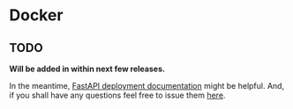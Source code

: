 # Docker

## TODO

**Will be added in within next few releases.**

In the meantime, [FastAPI deployment documentation](https://fastapi.tiangolo.com/deployment/) might be helpful. 
And, if you shall have any questions feel free to issue them [here](https://github.com/rszamszur/fastapi-mvc/issues/new?assignees=&labels=question&template=question.md&title=).
